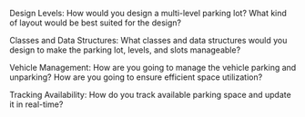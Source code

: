 Design Levels: How would you design a multi-level parking lot? What kind of layout would be best suited for the design?

Classes and Data Structures: What classes and data structures would you design to make the parking lot, levels, and slots manageable?

Vehicle Management: How are you going to manage the vehicle parking and unparking? How are you going to ensure efficient space utilization?

Tracking Availability: How do you track available parking space and update it in real-time?